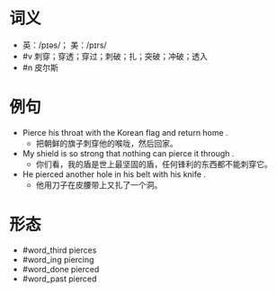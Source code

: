 # 词义
- 英：/pɪəs/； 美：/pɪrs/
- #v 刺穿；穿透；穿过；刺破；扎；突破；冲破；透入
- #n 皮尔斯
# 例句
- Pierce his throat with the Korean flag and return home .
	- 把朝鲜的旗子刺穿他的喉咙，然后回家。
- My shield is so strong that nothing can pierce it through .
	- 你们看，我的盾是世上最坚固的盾，任何锋利的东西都不能刺穿它。
- He pierced another hole in his belt with his knife .
	- 他用刀子在皮腰带上又扎了一个洞。
# 形态
- #word_third pierces
- #word_ing piercing
- #word_done pierced
- #word_past pierced
